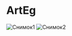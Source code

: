 # ArtEg
![Снимок1](https://user-images.githubusercontent.com/61596909/170891812-0531f2f2-6668-4d50-b320-55285678f438.PNG)
![Снимок2](https://user-images.githubusercontent.com/61596909/170891825-c5c4e1df-9822-40bc-b687-d502157ae1fa.PNG)
